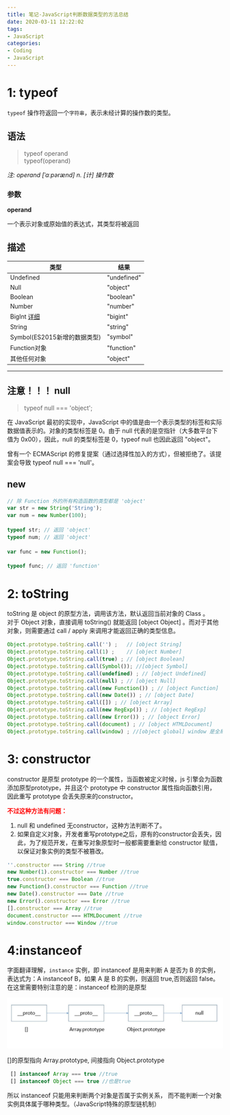 ```yaml
---
title: 笔记-JavaScript判断数据类型的方法总结
date: 2020-03-11 12:22:02
tags:
- JavaScript
categories:
- Coding
- JavaScript
---
```


# 1: typeof
`typeof` 操作符返回一个`字符串`，表示未经计算的操作数的类型。

## 语法

>typeof operand   
>typeof(operand)

 *注: operand [ˈɑːpərænd] n. [计] 操作数*

 <!-- more -->

### 参数
**operand**

一个表示对象或原始值的表达式，其类型将被返回

## 描述

| 类型                                                 | 结果        |
| ---------------------------------------------------- | ----------- |
| Undefined                                            | "undefined" |
| Null                                                 | "object"    |
| Boolean                                              | "boolean"   |
| Number                                               | "number"    |
| BigInt [详细](https://zhuanlan.zhihu.com/p/36330307) | "bigint"    |
| String                                               | "string"    |
| Symbol(ES2015新增的数据类型)                         | "symbol"    |
| Function对象                                         | "function"  |
| 其他任何对象                                         | "object"    |
___
## 注意！！！ null
> typeof null === 'object';

在 JavaScript 最初的实现中，JavaScript 中的值是由一个表示类型的标签和实际数据值表示的。对象的类型标签是 0。由于 null 代表的是空指针（大多数平台下值为 0x00），因此，null 的类型标签是 0，typeof null 也因此返回 "object"。

曾有一个 ECMAScript 的修复提案（通过选择性加入的方式），但被拒绝了。该提案会导致 typeof null === 'null'。

## new
``` js
// 除 Function 外的所有构造函数的类型都是 'object'
var str = new String('String');
var num = new Number(100);

typeof str; // 返回 'object'
typeof num; // 返回 'object'

var func = new Function();

typeof func; // 返回 'function'
```

# 2: toString
toString 是 object 的原型方法，调用该方法，默认返回当前对象的 Class 。   
对于 Object 对象，直接调用 toString()  就能返回 [object Object] 。而对于其他对象，则需要通过 call / apply 来调用才能返回正确的类型信息。
``` js
Object.prototype.toString.call('') ;   // [object String]
Object.prototype.toString.call(1) ;    // [object Number]
Object.prototype.toString.call(true) ; // [object Boolean]
Object.prototype.toString.call(Symbol()); //[object Symbol]
Object.prototype.toString.call(undefined) ; // [object Undefined]
Object.prototype.toString.call(null) ; // [object Null]
Object.prototype.toString.call(new Function()) ; // [object Function]
Object.prototype.toString.call(new Date()) ; // [object Date]
Object.prototype.toString.call([]) ; // [object Array]
Object.prototype.toString.call(new RegExp()) ; // [object RegExp]
Object.prototype.toString.call(new Error()) ; // [object Error]
Object.prototype.toString.call(document) ; // [object HTMLDocument]
Object.prototype.toString.call(window) ; //[object global] window 是全局对象 global 的引用
```

# 3: constructor

constructor 是原型 prototype 的一个属性，当函数被定义时候，js 引擎会为函数添加原型prototype，并且这个 prototype 中 constructor 属性指向函数引用， 因此重写 prototype 会丢失原来的constructor。

<font color=red>**不过这种方法有问题：**</font>
1. null 和 undefined 无constructor，这种方法判断不了。
2. 如果自定义对象，开发者重写prototype之后，原有的constructor会丢失，因此，为了规范开发，在重写对象原型时一般都需要重新给 constructor 赋值，以保证对象实例的类型不被篡改。

``` js
''.constructor === String //true
new Number(1).constructor === Number //true
true.constructor === Boolean //true
new Function().constructor === Function //true
new Date().constructor === Date //true
new Error().constructor === Error //true
[].constructor === Array //true
document.constructor === HTMLDocument //true
window.constructor === Window //true
```

# 4:instanceof
字面翻译理解，`instance` 实例，即
instanceof 是用来判断 A 是否为 B 的实例，表达式为：A instanceof B，如果 A 是 B 的实例，则返回 true,否则返回 false。 在这里需要特别注意的是：instanceof 检测的是原型

![](https://raw.githubusercontent.com/CoryLiu/Img-repo/master/img/%E6%8D%95%E8%8E%B7.JPG)


[]的原型指向 Array.prototype, 间接指向 Object.prototype
```js
 [] instanceof Array === true //true
 [] instanceof Object === true //也是true
```
所以 instanceof 只能用来判断两个对象是否属于实例关系， 而不能判断一个对象实例具体属于哪种类型。（JavaScript特殊的原型链机制）